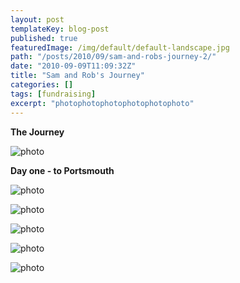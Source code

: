 ```yaml
---
layout: post
templateKey: blog-post
published: true
featuredImage: /img/default/default-landscape.jpg
path: "/posts/2010/09/sam-and-robs-journey-2/"
date: "2010-09-09T11:09:32Z"
title: "Sam and Rob's Journey"
categories: []
tags: [fundraising]
excerpt: "photophotophotophotophotophoto"
---
```


**The Journey**

![photo](https://www.landirani.orghttps://www.landirani.org/image_library/news/full_size/4c88dac8976a4whole_journey.jpg)

**Day one - to Portsmouth**

![photo](https://www.landirani.orghttps://www.landirani.org/image_library/news/full_size/4c88d92da9bec1_portsmouth.jpg)

![photo](https://www.landirani.orghttps://www.landirani.org/image_library/news/full_size/4c88d959cbeb5night_ferry.jpg)

![photo](https://www.landirani.orghttps://www.landirani.org/image_library/news/full_size/4c88d938ace9f2_vitre.jpg)

![photo](https://www.landirani.orghttps://www.landirani.org/image_library/news/full_size/4c88d9456dba43_ancenis.jpg)

![photo](https://www.landirani.orghttps://www.landirani.org/image_library/news/full_size/4c88d94e7ca364_st_cecile.jpg)
